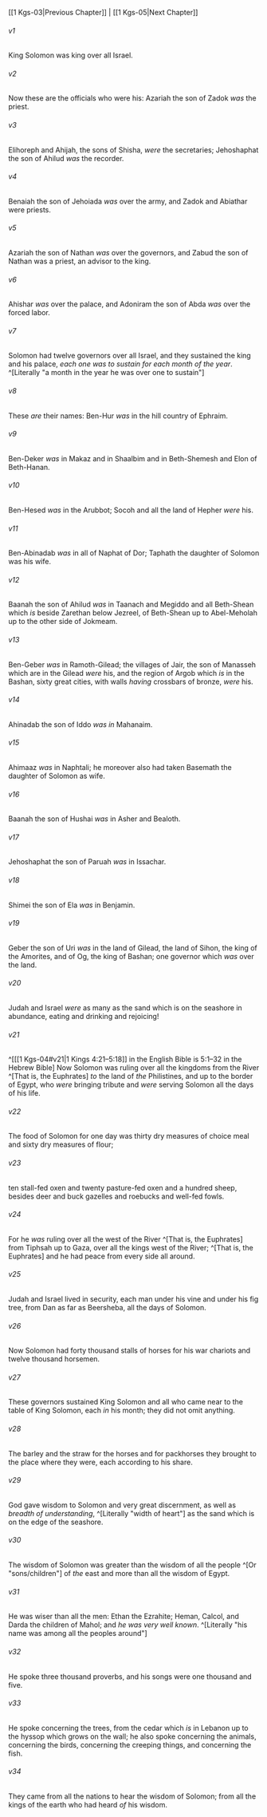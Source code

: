 ﻿---
aliases:
  - 1 Kings 4
---

[[1 Kgs-03|Previous Chapter]] | [[1 Kgs-05|Next Chapter]]

###### v1
King Solomon was king over all Israel.

###### v2
Now these are the officials who were his: Azariah the son of Zadok _was_ the priest.

###### v3
Elihoreph and Ahijah, the sons of Shisha, _were_ the secretaries; Jehoshaphat the son of Ahilud _was_ the recorder.

###### v4
Benaiah the son of Jehoiada _was_ over the army, and Zadok and Abiathar were priests.

###### v5
Azariah the son of Nathan _was_ over the governors, and Zabud the son of Nathan was a priest, an advisor to the king.

###### v6
Ahishar _was_ over the palace, and Adoniram the son of Abda _was_ over the forced labor.

###### v7
Solomon had twelve governors over all Israel, and they sustained the king and his palace, _each one was to sustain for each month of the year_. ^[Literally "a month in the year he was over one to sustain"]

###### v8
These _are_ their names: Ben-Hur _was_ in the hill country of Ephraim.

###### v9
Ben-Deker _was_ in Makaz and in Shaalbim and in Beth-Shemesh and Elon of Beth-Hanan.

###### v10
Ben-Hesed _was_ in the Arubbot; Socoh and all the land of Hepher _were_ his.

###### v11
Ben-Abinadab _was_ in all of Naphat of Dor; Taphath the daughter of Solomon was his wife.

###### v12
Baanah the son of Ahilud _was_ in Taanach and Megiddo and all Beth-Shean which _is_ beside Zarethan below Jezreel, of Beth-Shean up to Abel-Meholah up to the other side of Jokmeam.

###### v13
Ben-Geber _was_ in Ramoth-Gilead; the villages of Jair, the son of Manasseh which are in the Gilead _were_ his, and the region of Argob which _is_ in the Bashan, sixty great cities, with walls _having_ crossbars of bronze, _were_ his.

###### v14
Ahinadab the son of Iddo _was in_ Mahanaim.

###### v15
Ahimaaz _was_ in Naphtali; he moreover also had taken Basemath the daughter of Solomon as wife.

###### v16
Baanah the son of Hushai _was_ in Asher and Bealoth.

###### v17
Jehoshaphat the son of Paruah _was_ in Issachar.

###### v18
Shimei the son of Ela _was_ in Benjamin.

###### v19
Geber the son of Uri _was_ in the land of Gilead, the land of Sihon, the king of the Amorites, and of Og, the king of Bashan; one governor which _was_ over the land.

###### v20
Judah and Israel _were_ as many as the sand which is on the seashore in abundance, eating and drinking and rejoicing!

###### v21
 ^[[[1 Kgs-04#v21|1 Kings 4:21–5:18]] in the English Bible is 5:1–32 in the Hebrew Bible] Now Solomon was ruling over all the kingdoms from the River ^[That is, the Euphrates] _to_ the land of _the_ Philistines, and up to the border of Egypt, who _were_ bringing tribute and _were_ serving Solomon all the days of his life.

###### v22
The food of Solomon for one day was thirty dry measures of choice meal and sixty dry measures of flour;

###### v23
ten stall-fed oxen and twenty pasture-fed oxen and a hundred sheep, besides deer and buck gazelles and roebucks and well-fed fowls.

###### v24
For he _was_ ruling over all the west of the River ^[That is, the Euphrates] from Tiphsah up to Gaza, over all the kings west of the River; ^[That is, the Euphrates] and he had peace from every side all around.

###### v25
Judah and Israel lived in security, each man under his vine and under his fig tree, from Dan as far as Beersheba, all the days of Solomon.

###### v26
Now Solomon had forty thousand stalls of horses for his war chariots and twelve thousand horsemen.

###### v27
These governors sustained King Solomon and all who came near to the table of King Solomon, each _in_ his month; they did not omit anything.

###### v28
The barley and the straw for the horses and for packhorses they brought to the place where they were, each according to his share.

###### v29
God gave wisdom to Solomon and very great discernment, as well as _breadth of understanding_, ^[Literally "width of heart"] as the sand which is on the edge of the seashore.

###### v30
The wisdom of Solomon was greater than the wisdom of all the people ^[Or "sons/children"] of _the_ east and more than all the wisdom of Egypt.

###### v31
He was wiser than all the men: Ethan the Ezrahite; Heman, Calcol, and Darda the children of Mahol; and _he was very well known_. ^[Literally "his name was among all the peoples around"]

###### v32
He spoke three thousand proverbs, and his songs were one thousand and five.

###### v33
He spoke concerning the trees, from the cedar which _is_ in Lebanon up to the hyssop which grows on the wall; he also spoke concerning the animals, concerning the birds, concerning the creeping things, and concerning the fish.

###### v34
They came from all the nations to hear the wisdom of Solomon; from all the kings of the earth who had heard _of_ his wisdom.